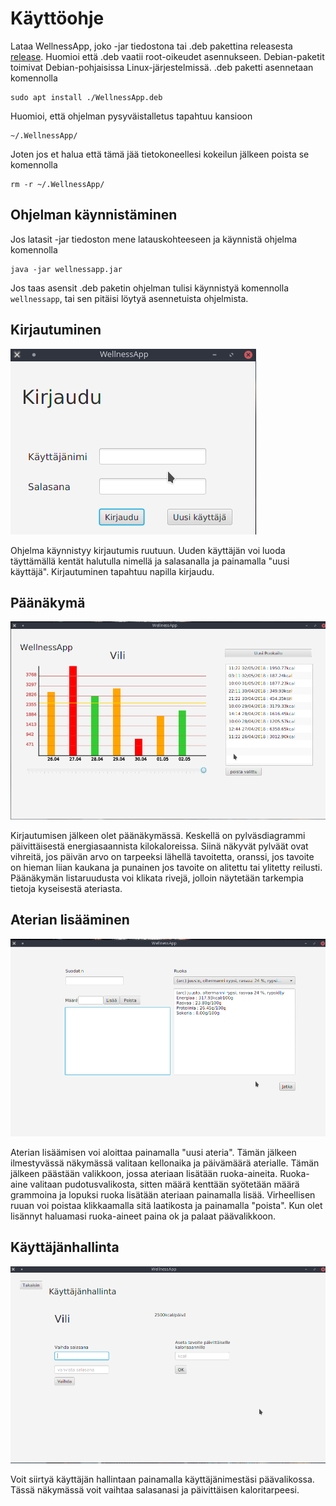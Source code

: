 # Käyttöohje
Lataa WellnessApp, joko -jar tiedostona tai .deb pakettina
releasesta [release](https://github.com/ViliLipo/otm-harjoitustyo/releases). Huomioi että .deb
vaatii root-oikeudet asennukseen. Debian-paketit toimivat Debian-pohjaisissa
Linux-järjestelmissä.
.deb paketti asennetaan komennolla
```
sudo apt install ./WellnessApp.deb
```
Huomioi, että ohjelman pysyväistalletus tapahtuu kansioon
```
~/.WellnessApp/
```
Joten jos et halua että tämä jää tietokoneellesi kokeilun jälkeen poista se
komennolla
```
rm -r ~/.WellnessApp/
```
## Ohjelman käynnistäminen
Jos latasit -jar tiedoston mene latauskohteeseen ja käynnistä ohjelma
komennolla
 ```
 java -jar wellnessapp.jar
 ```
Jos taas asensit .deb paketin ohjelman tulisi käynnistyä komennolla
`wellnessapp`, tai sen pitäisi löytyä asennetuista ohjelmista.

## Kirjautuminen
![kirjautuminen](https://raw.githubusercontent.com/ViliLipo/otm-harjoitustyo/master/dokumentaatio/Login_screen_new.png)

 Ohjelma käynnistyy kirjautumis ruutuun. Uuden käyttäjän voi luoda
 täyttämällä kentät halutulla nimellä ja salasanalla ja painamalla
 "uusi käyttäjä". Kirjautuminen tapahtuu napilla kirjaudu.

## Päänäkymä
![päänäkymä](https://raw.githubusercontent.com/ViliLipo/otm-harjoitustyo/master/dokumentaatio/main_menu.png)

Kirjautumisen jälkeen olet päänäkymässä. Keskellä on pylväsdiagrammi
päivittäisestä energiasaannista kilokaloreissa. Siinä näkyvät pylväät
ovat vihreitä, jos päivän arvo on tarpeeksi lähellä tavoitetta, oranssi, jos
tavoite on hieman liian kaukana ja punainen jos tavoite on alitettu tai
ylitetty reilusti. Päänäkymän listaruudusta voi klikata rivejä, jolloin
näytetään tarkempia tietoja kyseisestä ateriasta.

## Aterian lisääminen
![aterian_lisääminen](https://raw.githubusercontent.com/ViliLipo/otm-harjoitustyo/master/dokumentaatio/adding_food.png)

Aterian lisäämisen voi aloittaa painamalla "uusi ateria".
Tämän jälkeen ilmestyvässä näkymässä valitaan kellonaika ja päivämäärä
aterialle. Tämän jälkeen päästään valikkoon, jossa ateriaan lisätään ruoka-aineita.
Ruoka-aine valitaan pudotusvalikosta, sitten määrä kenttään syötetään
määrä grammoina ja lopuksi ruoka lisätään ateriaan painamalla lisää.
Virheellisen ruuan voi poistaa klikkaamalla sitä laatikosta ja painamalla
"poista". Kun olet lisännyt haluamasi ruoka-aineet paina ok ja palaat
päävalikkoon.

## Käyttäjänhallinta
![käyttäjän hallinta](https://raw.githubusercontent.com/ViliLipo/otm-harjoitustyo/master/dokumentaatio/user_menu.png)

Voit siirtyä käyttäjän hallintaan painamalla käyttäjänimestäsi päävalikossa.
Tässä näkymässä voit vaihtaa salasanasi ja päivittäisen kaloritarpeesi.
